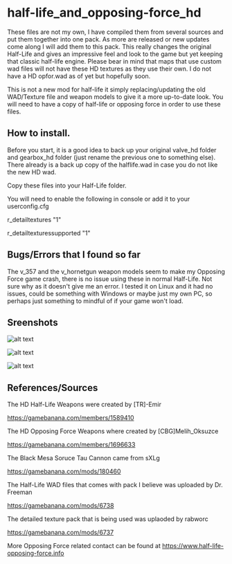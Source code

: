 # half-life_and_opposing-force_hd
 
These files are not my own, I have compiled them from several sources and put them together into one pack. As more are released or new updates come along I will add them to this pack. This really changes the original Half-Life and gives an impressive feel and look to the game but yet keeping that classic half-life engine. Please bear in mind that maps that use custom wad files will not have these HD textures as they use their own. I do not have a HD opfor.wad as of yet but hopefully soon.

This is not a new mod for half-life it simply replacing/updating the old WAD/Texture file and weapon models to give it a more up-to-date look. You will need to have a copy of half-life or opposing force in order to use these files.


How to install.
-------------------------------------------------------------------------------------------------------------------------
Before you start, it is a good idea to back up your original valve_hd folder and gearbox_hd folder (just rename the previous one to something else). There already is a back up copy of the halflife.wad in case you do not like the new HD wad.

Copy these files into your Half-Life folder.

You will need to enable the following in console or add it to your userconfig.cfg

r_detailtextures "1"

r_detailtexturessupported "1"


Bugs/Errors that I found so far
-------------------------------------------------------------------------------------------------------------------------
The v_357 and the v_hornetgun weapon models seem to make my Opposing Force game crash, there is no issue using these in normal Half-Life. Not sure why as it doesn't give me an error. I tested it on Linux and it had no issues, could be something with Windows or maybe just my own PC, so perhaps just something to mindful of if your game won't load.

Sreenshots
-------------------------------------------------------------------------------------------------------------------------
![alt text](https://oneeyedjacks.uk/images/hdop46.jpg)



![alt text](https://oneeyedjacks.uk/images/hdhl3.jpg)



![alt text](https://oneeyedjacks.uk/images/hdhl2.jpg)

References/Sources
-------------------------------------------------------------------------------------------------------------------------

The HD Half-Life Weapons were created by [TR]-Emir

https://gamebanana.com/members/1589410

The HD Opposing Force Weapons where created by [CBG]Melih_Oksuzce 

https://gamebanana.com/members/1696633

The Black Mesa Soruce Tau Cannon came from sXLg

https://gamebanana.com/mods/180460

The Half-Life WAD files that comes with pack I believe was uploaded by Dr. Freeman

https://gamebanana.com/mods/6738

The detailed texture pack that is being used was uplaoded by rabworc

https://gamebanana.com/mods/6737

More Opposing Force related contact can be found at https://www.half-life-opposing-force.info
